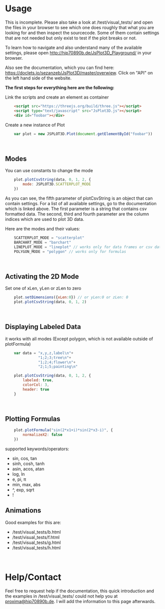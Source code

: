 # Usage

This is incomplete. Please also take a look at /test/visual_tests/ and open the files in your browser to see which one does roughly that what you are looking for and then inspect the sourcecode. Some of them contain settings that are not needed but only exist to test if the plot breaks or not.

To learn how to navigate and also understand many of the available settings, please open http://hip70890b.de/JsPlot3D_Playground/ in your browser.

Also see the documentation, which you can find here: https://doclets.io/sezanzeb/JsPlot3D/master/overwiew. Click on "API" on the left hand side of the website.

**The first steps for everything here are the following:**

Link the scripts and create an element as container

```html
    <script src="https://threejs.org/build/three.js"></script>
    <script type="text/javascript" src="JsPlot3D.js"></script>
    <div id="foobar"></div>
```

Create a new instance of Plot

```js
    var plot = new JSPLOT3D.Plot(document.getElementById("foobar"))
```

<br/>

## Modes

You can use constants to change the mode

```js
    plot.plotCsvString(data, 0, 1, 2, {
        mode: JSPLOT3D.SCATTERPLOT_MODE
    })
```

As you can see, the fifth parameter of plotCsvString is an object that can contain settings. For a list of all available settings, go to the documentation which is linked above.
The first parameter is a string that contains csv formatted data. The second, third and fourth parameter are the column indices which are used to plot 3D data.

Here are the modes and their values:

```js
    SCATTERPLOT_MODE = "scatterplot"
    BARCHART_MODE = "barchart"
    LINEPLOT_MODE = "lineplot" // works only for data frames or csv data
    POLYGON_MODE = "polygon" // works only for formulas
```

<br/>

## Activating the 2D Mode

Set one of xLen, yLen or zLen to zero

```js
    plot.setDimensions({xLen:0}) // or yLen:0 or zLen: 0
    plot.plotCsvString(data, 0, 1, 2)
```

<br/>

## Displaying Labeled Data

it works with all modes (Except polygon, which is not available outside of plotFormula)

```js
    var data = "x,y,z,label\n"+
               "1;2;3;tree\n"+
               "1;2;4;flower\n"+
               "2;1;5;painting\n"

    plot.plotCsvString(data, 0, 1, 2, {
        labeled: true,
        colorCol: 3,
        header: true
    }
```

<br/>

## Plotting Formulas

```js
    plot.plotFormula("sin(2*x1+i)*sin(2*x3-i)", {
        normalizeX2: false
    })
```

supported keywords/operators:

- sin, cos, tan
- sinh, cosh, tanh
- asin, acos, atan
- log, ln
- e, pi, π
- min, max, abs
- ^, exp, sqrt
- !

## Animations

Good examples for this are:

- /test/visual_tests/b.html
- /test/visual_tests/f.html
- /test/visual_tests/g.html
- /test/visual_tests/h.html

<br/>

# Help/Contact

Feel free to request help if the documentation, this quick introduction and the examples in /test/visual_tests/ could not help you at proxima@hip70890b.de. I will add the information to this page afterwards.